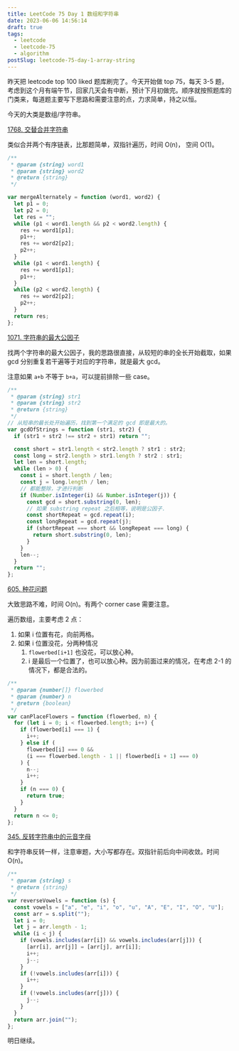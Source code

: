 ```yaml
---
title: LeetCode 75 Day 1 数组和字符串
date: 2023-06-06 14:56:14
draft: true
tags:
  - leetcode
  - leetcode-75
  - algorithm
postSlug: leetcode-75-day-1-array-string
---
```


昨天把 leetcode top 100 liked 题库刷完了。今天开始做 top 75，每天 3-5 题，考虑到这个月有端午节，回家几天会有中断，预计下月初做完。顺序就按照题库的门类来，每道题主要写下思路和需要注意的点，力求简单，持之以恒。

今天的大类是数组/字符串。

[1768. 交替合并字符串](https://leetcode.cn/problems/merge-strings-alternately/?envType=study-plan-v2&envId=leetcode-75)

类似合并两个有序链表，比那题简单，双指针遍历，时间 O(n)， 空间 O(1)。

```js
/**
 * @param {string} word1
 * @param {string} word2
 * @return {string}
 */

var mergeAlternately = function (word1, word2) {
  let p1 = 0;
  let p2 = 0;
  let res = "";
  while (p1 < word1.length && p2 < word2.length) {
    res += word1[p1];
    p1++;
    res += word2[p2];
    p2++;
  }
  while (p1 < word1.length) {
    res += word1[p1];
    p1++;
  }
  while (p2 < word2.length) {
    res += word2[p2];
    p2++;
  }
  return res;
};
```

[1071. 字符串的最大公因子](https://leetcode.cn/problems/greatest-common-divisor-of-strings/?envType=study-plan-v2&envId=leetcode-75)

找两个字符串的最大公因子，我的思路很直接，从较短的串的全长开始截取，如果 gcd 分别重复若干遍等于对应的字符串，就是最大 gcd。

注意如果 `a+b` 不等于 `b+a`，可以提前排除一些 case。

```js
/**
 * @param {string} str1
 * @param {string} str2
 * @return {string}
 */
// 从短串的最长处开始遍历，找到第一个满足的 gcd 即是最大的。
var gcdOfStrings = function (str1, str2) {
  if (str1 + str2 !== str2 + str1) return "";

  const short = str1.length < str2.length ? str1 : str2;
  const long = str2.length > str1.length ? str2 : str1;
  let len = short.length;
  while (len > 0) {
    const i = short.length / len;
    const j = long.length / len;
    // 都能整除，才进行判断
    if (Number.isInteger(i) && Number.isInteger(j)) {
      const gcd = short.substring(0, len);
      // 如果 substring repeat 之后相等，说明是公因子.
      const shortRepeat = gcd.repeat(i);
      const longRepeat = gcd.repeat(j);
      if (shortRepeat === short && longRepeat === long) {
        return short.substring(0, len);
      }
    }
    len--;
  }
  return "";
};
```

[605. 种花问题](https://leetcode.cn/problems/can-place-flowers/?envType=study-plan-v2&envId=leetcode-75)

大致思路不难，时间 O(n)。有两个 corner case 需要注意。

遍历数组，主要考虑 2 点：

1. 如果 i 位置有花，向前两格。
2. 如果 i 位置没花，分两种情况
   1. `flowerbed[i+1]` 也没花，可以放心种。
   2. i 是最后一个位置了，也可以放心种。因为前面过来的情况，在考虑 2-1 的情况下，都是合法的。

```js
/**
 * @param {number[]} flowerbed
 * @param {number} n
 * @return {boolean}
 */
var canPlaceFlowers = function (flowerbed, n) {
  for (let i = 0; i < flowerbed.length; i++) {
    if (flowerbed[i] === 1) {
      i++;
    } else if (
      flowerbed[i] === 0 &&
      (i === flowerbed.length - 1 || flowerbed[i + 1] === 0)
    ) {
      n--;
      i++;
    }
    if (n === 0) {
      return true;
    }
  }
  return n <= 0;
};
```

[345. 反转字符串中的元音字母](https://leetcode.cn/problems/reverse-vowels-of-a-string/?envType=study-plan-v2&envId=leetcode-75)

和字符串反转一样，注意审题，大小写都存在。双指针前后向中间收敛。时间 O(n)。

```js
/**
 * @param {string} s
 * @return {string}
 */
var reverseVowels = function (s) {
  const vowels = ["a", "e", "i", "o", "u", "A", "E", "I", "O", "U"];
  const arr = s.split("");
  let i = 0;
  let j = arr.length - 1;
  while (i < j) {
    if (vowels.includes(arr[i]) && vowels.includes(arr[j])) {
      [arr[i], arr[j]] = [arr[j], arr[i]];
      i++;
      j--;
    }
    if (!vowels.includes(arr[i])) {
      i++;
    }
    if (!vowels.includes(arr[j])) {
      j--;
    }
  }
  return arr.join("");
};
```

明日继续。

